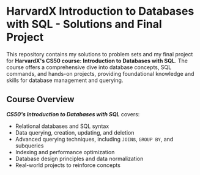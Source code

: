 # HarvardX Introduction to Databases with SQL - Solutions and Final Project

This repository contains my solutions to problem sets and my final project for **HarvardX's CS50 course: Introduction to Databases with SQL**. The course offers a comprehensive dive into database concepts, SQL commands, and hands-on projects, providing foundational knowledge and skills for database management and querying.

##  Course Overview
***CS50's Introduction to Databases with SQL*** covers:
- Relational databases and SQL syntax
- Data querying, creation, updating, and deletion
- Advanced querying techniques, including `JOIN`s, `GROUP BY`, and subqueries
- Indexing and performance optimization
- Database design principles and data normalization
- Real-world projects to reinforce concepts
